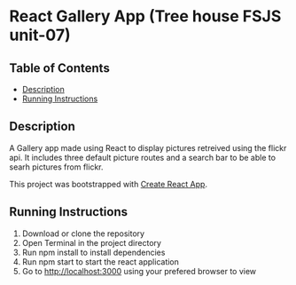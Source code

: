 # React Gallery App (Tree house FSJS unit-07)

## Table of Contents

* [Description](#description)
* [Running Instructions](#running-instructions)

## Description

A Gallery app made using React to display pictures retreived using the flickr api. It includes three default picture routes and a search bar to be able to searh pictures from flickr.

This project was bootstrapped with [Create React App](https://github.com/facebook/create-react-app).

## Running Instructions

1. Download or clone the repository
2. Open Terminal in the project directory
3. Run npm install to install dependencies
4. Run npm start to start the react application
5. Go to  [http://localhost:3000](http://localhost:3000) using your prefered browser to view

